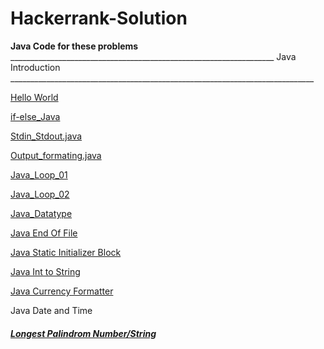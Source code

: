 # Hackerrank-Solution


**Java Code for these problems**
__________________________________________________________________ Java Introduction ____________________________________________________________________________


[Hello World](https://github.com/mohitsingla123/Hackerrank-Solution/blob/master/Hello_World.java)

[if-else_Java](https://github.com/mohitsingla123/Hackerrank-Solution/blob/master/ifelse.java)

[Stdin_Stdout.java](https://github.com/mohitsingla123/Hackerrank-Solution/blob/master/Stdin_Stdout.java)

[Output_formating.java](https://github.com/mohitsingla123/Hackerrank-Solution/blob/master/Output_Formatting.java)

[Java_Loop_01](https://github.com/mohitsingla123/Hackerrank-Solution/blob/master/Java_Loop01.java)

[Java_Loop_02](https://github.com/mohitsingla123/Hackerrank-Solution/blob/master/java_loop_02.java)

[Java_Datatype](https://github.com/mohitsingla123/Hackerrank-Solution/blob/master/Java_Datatype.java)

[Java End Of File](https://github.com/mohitsingla123/Hackerrank-Solution/blob/master/End_of_file.java)

[Java Static Initializer Block](https://github.com/mohitsingla123/Hackerrank-Solution/blob/master/Java_Static_Initializer_Block.java)

[Java Int to String](https://github.com/mohitsingla123/Hackerrank-Solution/blob/master/Java_Int_to_String.java)

[Java Currency Formatter](https://github.com/mohitsingla123/Hackerrank-Solution/blob/master/Java_Currency_Formatter.java)

Java Date and Time



##### [Longest Palindrom Number/String](https://github.com/mohitsingla123/Hackerrank-Solution/blob/master/LongestPalinSubstring.java)
